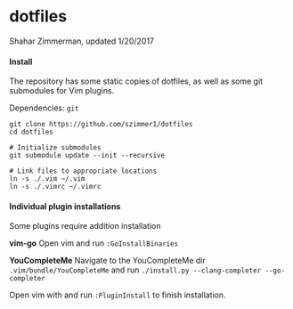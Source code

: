 # dotfiles
Shahar Zimmerman, updated 1/20/2017

#### Install
The repository has some static copies of dotfiles, as well as some git submodules for Vim plugins.

Dependencies: `git`

    git clone https://github.com/szimmer1/dotfiles
    cd dotfiles
    
    # Initialize submodules
    git submodule update --init --recursive
    
    # Link files to appropriate locations
    ln -s ./.vim ~/.vim
    ln -s ./.vimrc ~/.vimrc

#### Individual plugin installations
Some plugins require addition installation

**vim-go**
Open vim and run `:GoInstallBinaries`

**YouCompleteMe**
Navigate to the YouCompleteMe dir `.vim/bundle/YouCompleteMe` and run `./install.py --clang-completer --go-completer`

Open vim with and run `:PluginInstall` to finish installation.
